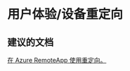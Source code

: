 <properties
    pageTitle="用户体验/设备重定向"
    description="用户体验/设备重定向"
    service="microsoft.remoteapp"
    resource=""
    authors="aashu"
    displayOrder=""
    selfHelpType="generic"
    supportTopicIds="32335845"
    resourceTags=""
    productPesIds="15540"
    cloudEnvironments="public"
/>


# 用户体验/设备重定向

## **建议的文档**
[在 Azure RemoteApp 使用重定向。](https://azure.microsoft.com/documentation/articles/remoteapp-redirection/)



<!--HONumber=Jul16_HO4-->


